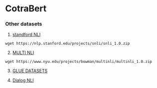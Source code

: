 # CotraBert

### Other datasets

1) [standford NLI](https://nlp.stanford.edu/projects/snli/)

`wget https://nlp.stanford.edu/projects/snli/snli_1.0.zip`


2) [MULTI NLI](https://www.nyu.edu/projects/bowman/multinli/)

`wget https://www.nyu.edu/projects/bowman/multinli/multinli_1.0.zip`

3) [GLUE DATASETS](https://gluebenchmark.com)

4) [Dialog NLI](https://wellecks.github.io/dialogue_nli/)